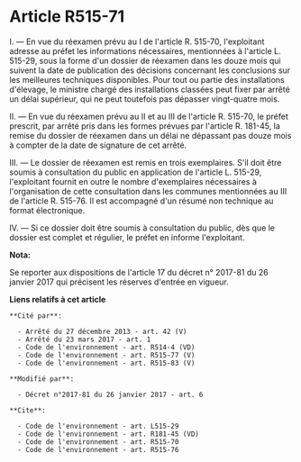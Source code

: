 # Article R515-71

I. ― En vue du réexamen prévu au I de l'article R. 515-70, l'exploitant adresse au préfet les informations nécessaires,
mentionnées à l'article L. 515-29, sous la forme d'un dossier de réexamen dans les douze mois qui suivent la date de
publication des décisions concernant les conclusions sur les meilleures techniques disponibles. Pour tout ou partie des
installations d'élevage, le ministre chargé des installations classées peut fixer par arrêté un délai supérieur, qui ne peut
toutefois pas dépasser vingt-quatre mois. 

II. ― En vue du réexamen prévu au II et au III de l'article R. 515-70, le préfet prescrit, par arrêté pris dans les formes
prévues par l'article R. 181-45, la remise du dossier de réexamen dans un délai ne dépassant pas douze mois à compter de la
date de signature de cet arrêté. 

III. ― Le dossier de réexamen est remis en trois exemplaires. S'il doit être soumis à consultation du public en application
de l'article L. 515-29, l'exploitant fournit en outre le nombre d'exemplaires nécessaires à l'organisation de cette
consultation dans les communes mentionnées au III de l'article R. 515-76. Il est accompagné d'un résumé non technique au
format électronique. 

IV. ― Si ce dossier doit être soumis à consultation du public, dès que le dossier est complet et régulier, le préfet en
informe l'exploitant.

**Nota:**

Se reporter aux dispositions de l'article 17 du décret n° 2017-81 du 26 janvier 2017 qui précisent les réserves d'entrée en
vigueur.

**Liens relatifs à cet article**

	**Cité par**:

	  - Arrêté du 27 décembre 2013 - art. 42 (V)
	  - Arrêté du 23 mars 2017 - art. 1
	  - Code de l'environnement - art. R514-4 (VD)
	  - Code de l'environnement - art. R515-77 (V)
	  - Code de l'environnement - art. R515-83 (V)

	**Modifié par**:

	  - Décret n°2017-81 du 26 janvier 2017 - art. 6

	**Cite**:

	  - Code de l'environnement - art. L515-29
	  - Code de l'environnement - art. R181-45 (VD)
	  - Code de l'environnement - art. R515-70
	  - Code de l'environnement - art. R515-76
